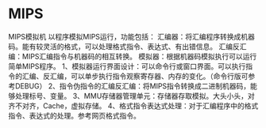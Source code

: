 # MIPS
MIPS模拟机
以程序模拟MIPS运行，功能包括： 
汇编器：将汇编程序转换成机器码。能有较灵活的格式，可以处理格式指令、表达式、有出错信息。 
汇编反汇编：MIPS汇编指令与机器码的相互转换。 
模拟器：根据机器码模拟执行可以运行简单MIPS程序。
1、模拟器运行界面设计：可以命令行或窗口界面。可以执行指令的汇编、反汇编，可以单步执行指令观察寄存器、内存的变化。（命令行版可参考DEBUG）
2、指令伪指令的汇编反汇编：将MIPS指令转换成二进制机器码，能够处理标号、变量。
3、MMU存储器管理单元：存储器存取模拟。大头小头，对齐不对齐，Cache，虚拟存储。
4、格式指令表达式处理：对于汇编程序中的格式指令、表达式的处理。参考网页格式指令。 
